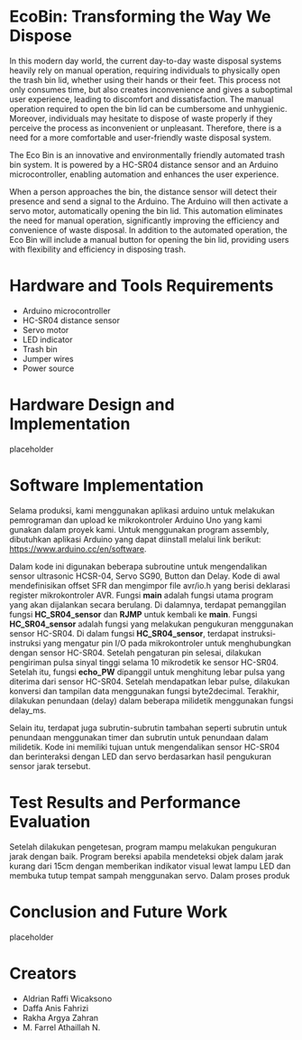 
# EcoBin: Transforming the Way We Dispose

 In this modern day world, the current day-to-day waste disposal systems heavily rely on manual operation, requiring individuals to physically open the trash bin lid, whether using their hands or their feet. This process not only consumes time, but also creates inconvenience and gives a suboptimal user experience, leading to discomfort and dissatisfaction. The manual operation required to open the bin lid can be cumbersome and unhygienic. Moreover, individuals may hesitate to dispose of waste properly if they perceive the process as inconvenient or unpleasant. Therefore, there is a need for a more comfortable and user-friendly waste disposal system.
 
 
 The Eco Bin is an innovative and environmentally friendly automated trash bin system. It is powered by a HC-SR04 distance sensor and an Arduino microcontroller, enabling automation and enhances the user experience. 
 
 When a person approaches the bin, the distance sensor will detect their presence and send a signal to the Arduino. The Arduino will then activate a servo motor, automatically opening the bin lid. This automation eliminates the need for manual operation, significantly improving the efficiency and convenience of waste disposal. In addition to the automated operation, the Eco Bin will include a manual button for opening the bin lid, providing users with flexibility and efficiency in disposing trash.

# Hardware and Tools Requirements
* Arduino microcontroller
* HC-SR04 distance sensor
* Servo motor
* LED indicator
* Trash bin
* Jumper wires
* Power source

# Hardware Design and Implementation
placeholder

# Software Implementation 
Selama produksi, kami menggunakan aplikasi arduino untuk melakukan pemrograman dan upload ke mikrokontroler Arduino Uno yang kami gunakan dalam proyek kami. Untuk menggunakan program assembly, dibutuhkan aplikasi Arduino yang dapat diinstall melalui link berikut: https://www.arduino.cc/en/software. 

Dalam kode ini digunakan beberapa subroutine untuk mengendalikan sensor ultrasonic HCSR-04, Servo SG90, Button dan Delay. Kode di awal mendefinisikan offset SFR dan mengimpor file avr/io.h yang berisi deklarasi register mikrokontroler AVR. Fungsi **main** adalah fungsi utama program yang akan dijalankan secara berulang. Di dalamnya, terdapat pemanggilan fungsi **HC_SR04_sensor** dan **RJMP** untuk kembali ke **main**. Fungsi **HC_SR04_sensor** adalah fungsi yang melakukan pengukuran menggunakan sensor HC-SR04. Di dalam fungsi **HC_SR04_sensor**, terdapat instruksi-instruksi yang mengatur pin I/O pada mikrokontroler untuk menghubungkan dengan sensor HC-SR04. Setelah pengaturan pin selesai, dilakukan pengiriman pulsa sinyal tinggi selama 10 mikrodetik ke sensor HC-SR04. Setelah itu, fungsi **echo_PW** dipanggil untuk menghitung lebar pulsa yang diterima dari sensor HC-SR04. Setelah mendapatkan lebar pulse, dilakukan konversi dan tampilan data menggunakan fungsi byte2decimal. Terakhir, dilakukan penundaan (delay) dalam beberapa milidetik menggunakan fungsi delay_ms.

Selain itu, terdapat juga subrutin-subrutin tambahan seperti subrutin untuk penundaan menggunakan timer dan subrutin untuk penundaan dalam milidetik. Kode ini memiliki tujuan untuk mengendalikan sensor HC-SR04 dan berinteraksi dengan LED dan servo berdasarkan hasil pengukuran sensor jarak tersebut.

# Test Results and Performance Evaluation
Setelah dilakukan pengetesan, program mampu melakukan pengukuran jarak dengan baik. Program bereksi apabila mendeteksi objek dalam jarak kurang dari 15cm dengan memberikan indikator visual lewat lampu LED dan membuka tutup tempat sampah menggunakan servo. Dalam proses produk

# Conclusion and Future Work
placeholder

# Creators
* Aldrian Raffi Wicaksono	
* Daffa Anis Fahrizi 
* Rakha Argya Zahran
* M. Farrel Athaillah N.
